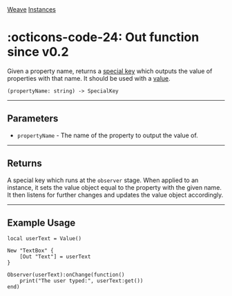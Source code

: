 <nav class="weavedoc-api-breadcrumbs">
	<a href="../..">Weave</a>
	<a href="..">Instances</a>
</nav>

<h1 class="weavedoc-api-header" markdown>
	<span class="weavedoc-api-icon" markdown>:octicons-code-24:</span>
	<span class="weavedoc-api-name">Out</span>
	<span class="weavedoc-api-pills">
		<span class="weavedoc-api-pill-type">function</span>
		<span class="weavedoc-api-pill-since">since v0.2</span>
	</span>
</h1>

Given a property name, returns a [special key](./specialkey.md) which outputs
the value of properties with that name. It should be used with a [value](../state/value.md).

```luau
(propertyName: string) -> SpecialKey
```

---

## Parameters

- `propertyName` - The name of the property to output the value of.

---

## Returns

A special key which runs at the `observer` stage. When applied to an instance,
it sets the value object equal to the property with the given name. It then
listens for further changes and updates the value object accordingly.

---

## Example Usage

```luau
local userText = Value()

New "TextBox" {
    [Out "Text"] = userText
}

Observer(userText):onChange(function()
    print("The user typed:", userText:get())
end)
```
